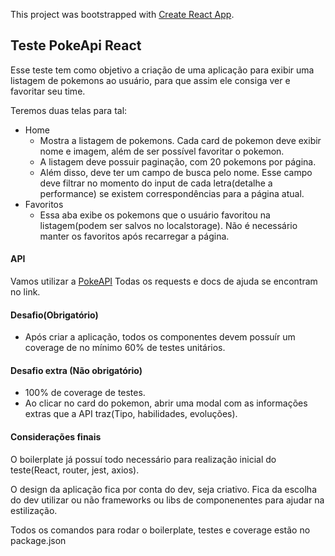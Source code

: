 This project was bootstrapped with [Create React App](https://github.com/facebook/create-react-app).

## Teste PokeApi React

Esse teste tem como objetivo a criação de uma aplicação para exibir uma listagem de pokemons ao 
usuário, para que assim ele consiga ver e favoritar seu time.

Teremos duas telas para tal:
*   Home
    *   Mostra a listagem de pokemons. Cada card de pokemon deve exibir nome e imagem, além de ser possível
    favoritar o pokemon.
    *   A listagem deve possuir paginação, com 20 pokemons por página.
    *   Além disso, deve ter um campo de busca pelo nome. Esse campo deve filtrar no momento do input de cada letra(detalhe a performance)
     se existem correspondências para a página atual.
*   Favoritos
    *   Essa aba exibe os pokemons que o usuário favoritou na listagem(podem ser salvos no localstorage). Não é
    necessário manter os favoritos após recarregar a página.

#### API

Vamos utilizar a [PokeAPI](https://pokeapi.co/)
Todas os requests e docs de ajuda se encontram no link.

#### Desafio(Obrigatório)
*   Após criar a aplicação, todos os componentes devem possuír um coverage de no mínimo 60% de 
testes unitários.

#### Desafio extra (Não obrigatório)
*   100% de coverage de testes.
*   Ao clicar no card do pokemon, abrir uma modal com as informações extras que a API traz(Tipo, habilidades, evoluções).

#### Considerações finais
O boilerplate já possuí todo necessário para realização inicial do teste(React, router, jest, axios).

O design da aplicação fica por conta do dev, seja criativo.
Fica da escolha do dev utilizar ou não frameworks ou libs de componenentes para ajudar na estilização.

Todos os comandos para rodar o boilerplate, testes e coverage estão no package.json
